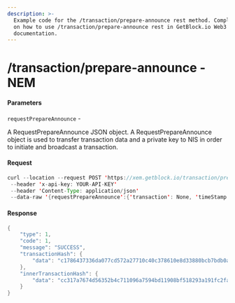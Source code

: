 ```yaml
---
description: >-
  Example code for the /transaction/prepare-announce rest method. Сomplete guide
  on how to use /transaction/prepare-announce rest in GetBlock.io Web3
  documentation.
---
```


# /transaction/prepare-announce - NEM

#### Parameters

`requestPrepareAnnounce` -

A RequestPrepareAnnounce JSON object. A RequestPrepareAnnounce object is used to transfer transaction data and a private key to NIS in order to initiate and broadcast a transaction.

#### Request

```java
curl --location --request POST 'https://xem.getblock.io/transaction/prepare-announce'
 --header 'x-api-key: YOUR-API-KEY'
 --header 'Content-Type: application/json'
 --data-raw '{requestPrepareAnnounce':{'transaction': None, 'timeStamp': 9111526, 'amount': 1000000000, 'fee': 50000, 'recipient': 'TDGIMREMR5NSRFUOMPI5OOHLDATCABNPC5ID2SVA', 'type': 257, 'deadline': 9154726, 'message': {'payload': '74657374207472616e73616374696f6e', 'type': 1}, 'version': -1744830463, 'signer': 'a1aaca6c17a24252e674d155713cdf55996ad00175be4af02a20c67b59f9fe8a', 'privateKey': '68e4f79f886927de698df4f857de2aada41ccca6617e56bb0d61623b35b08cc0'}'
```

#### Response

```java
{
    "type": 1,
    "code": 1,
    "message": "SUCCESS",
    "transactionHash": {
        "data": "c1786437336da077cd572a27710c40c378610e8d33880bcb7bdb0a42e3d35586"
    },
    "innerTransactionHash": {
        "data": "cc317a7674d56352b4c711096a7594bd11908bf518293a191fc2faa12eac0fbb"
    }
}
```
